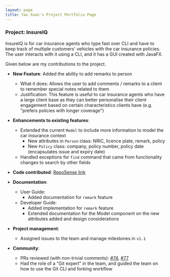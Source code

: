 ```yaml
---
layout: page
title: Yao Xuan's Project Portfolio Page
---
```


### Project: InsureIQ

InsureIQ is for car insurance agents who type fast over CLI and have to keep track of multiple customers' vehicles with the car insurance policies. 
The user interacts with it using a CLI, and it has a GUI created with JavaFX.

Given below are my contributions to the project.

* **New Feature**: Added the ability to add remarks to person
  * What it does: Allows the user to add comments / remarks to a client to remember special notes related to them
  * Justification: This feature is useful to car insurance agents who have a large client base as they can better personalise their client engagement based on certain characteristics clients have (e.g. "prefers policies with longer coverage")

* **Enhancements to existing features**:
  * Extended the current `Model` to include more information to model the car insurance context
    * New attributes in `Person` class: NRIC, licence plate, remark, policy
    * New `Policy` class: company, policy number, policy date (encapsulates issue and expiry date)
  * Handled exceptions for `find` command that came from functionality changes to search by other fields

* **Code contributed**: [RepoSense link](https://nus-cs2103-ay2324s1.github.io/tp-dashboard/?search=cyaoxuan&breakdown=true)

* **Documentation**:
  * User Guide:
    * Added documentation for `remark` feature
  * Developer Guide:
    * Added implementation for `remark` feature
    * Extended documentation for the Model component on the new attributes added and design considerations

* **Project management**:
  * Assigned issues to the team and manage milestones in `v1.1` 

* **Community**:
  * PRs reviewed (with non-trivial comments): [\#74](https://github.com/AY2324S1-CS2103T-W16-3/tp/pull/74), [\#77](https://github.com/AY2324S1-CS2103T-W16-3/tp/pull/77)
  * Had the role of a "Git expert" in the team, and guided the team on how to use the Git CLI and forking workflow 

